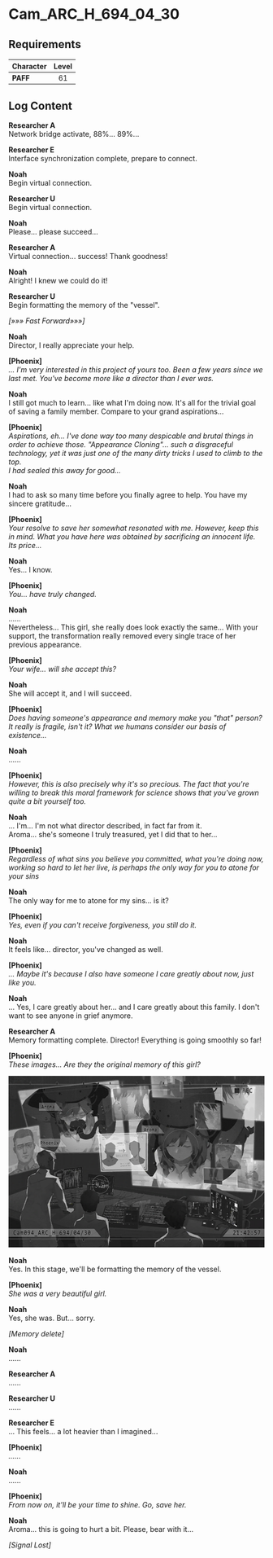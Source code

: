 # Cam_ARC_H_694_04_30
## Requirements
|Character|Level|
|---------|:---:|
|**PAFF** | 61  |

## Log Content
**Researcher A**<br>
Network bridge activate, 88%... 89%...

**Researcher E**<br>
Interface synchronization complete, prepare to connect.

**Noah**<br>
Begin virtual connection.

**Researcher U**<br>
Begin virtual connection.

**Noah**<br>
Please... please succeed...

**Researcher A**<br>
Virtual connection... success! Thank goodness!

**Noah**<br>
Alright! I knew we could do it!

**Researcher U**<br>
Begin formatting the memory of the "vessel".

*[»»» Fast Forward»»»]*

**Noah**<br>
Director, I really appreciate your help.

**[Phoenix]**<br>
*... I'm very interested in this project of yours too. Been a few years since we last met. You've become more like a director than I ever was.*

**Noah**<br>
I still got much to learn... like what I'm doing now. It's all for the trivial goal of saving a family member. Compare to your grand aspirations...

**[Phoenix]**<br>
*Aspirations, eh... I've done way too many despicable and brutal things in order to achieve those. "Appearance Cloning"... such a disgraceful technology, yet it was just one of the many dirty tricks I used to climb to the top.<br>
I had sealed this away for good...*

**Noah**<br>
I had to ask so many time before you finally agree to help. You have my sincere gratitude...

**[Phoenix]**<br>
*Your resolve to save her somewhat resonated with me. However, keep this in mind. What you have here was obtained by sacrificing an innocent life. Its price...*

**Noah**<br>
Yes... I know.

**[Phoenix]**<br>
*You... have truly changed.*

**Noah**<br>
......<br>
Nevertheless... This girl, she really does look exactly the same... With your support, the transformation really removed every single trace of her previous appearance.

**[Phoenix]**<br>
*Your wife... will she accept this?*

**Noah**<br>
She will accept it, and I will succeed.

**[Phoenix]**<br>
*Does having someone's appearance and memory make you "that" person?<br>
It really is fragile, isn't it? What we humans consider our basis of existence...*

**Noah**<br>
......

**[Phoenix]**<br>
*However, this is also precisely why it's so precious. The fact that you're willing to break this moral framework for science shows that you've grown quite a bit yourself too.*

**Noah**<br>
... I'm... I'm not what director described, in fact far from it.<br>
Aroma... she's someone I truly treasured, yet I did that to her...

**[Phoenix]**<br>
*Regardless of what sins you believe you committed, what you're doing now, working so hard to let her live, is perhaps the only way for you to atone for your sins*

**Noah**<br>
The only way for me to atone for my sins... is it?

**[Phoenix]**<br>
*Yes, even if you can't receive forgiveness, you still do it.*

**Noah**<br>
It feels like... director, you've changed as well.

**[Phoenix]**<br>
*... Maybe it's because I also have someone I care greatly about now, just like you.*

**Noah**<br>
... Yes, I care greatly about her... and I care greatly about this family. I don't want to see anyone in grief anymore.

**Researcher A**<br>
Memory formatting complete. Director! Everything is going smoothly so far!

**[Phoenix]**<br>
*These images... Are they the original memory of this girl?*

![pos3301.png](./attachments/pos3301.png)

**Noah**<br>
Yes. In this stage, we'll be formatting the memory of the vessel.

**[Phoenix]**<br>
*She was a very beautiful girl.*

**Noah**<br>
Yes, she was. But... sorry.

*\[Memory delete\]*

**Noah**<br>
......

**Researcher A**<br>
......

**Researcher U**<br>
......

**Researcher E**<br>
... This feels... a lot heavier than I imagined...

**[Phoenix]**<br>
*......*

**Noah**<br>
......

**[Phoenix]**<br>
*From now on, it'll be your time to shine. Go, save her.*

**Noah**<br>
Aroma... this is going to hurt a bit. Please, bear with it...

*[Signal Lost]*